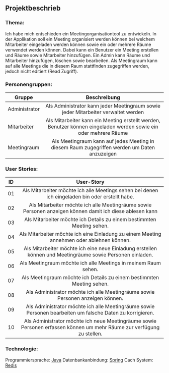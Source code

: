 ## Projektbeschrieb

### Thema:
Ich habe mich entschieden ein Meetingorganisationtool zu entwickeln. In der Applikation soll ein Meeting organisiert werden können bei welchem Mitarbeiter eingeladen werden können sowie ein oder mehrere Räume verwendet werden können. Dabei kann ein Benutzer ein Meeting erstellen und Räume sowie Mitarbeiter hinzufügen. Ein Admin kann Räume und Mitarbeiter hinzufügen, löschen sowie bearbeiten. Als Meetingraum kann auf alle Meetings die in diesem Raum stattfinden zugegriffen werden, jedoch nicht editiert (Read Zugriff). 

### Personengruppen:

| Gruppe | Beschreibung  |
| -----|:-------------:|
| Administrator | Als Administrator kann jeder Meetingraum sowie jeder Mitarbeiter verwaltet werden |
| Mitarbeiter | Als Mitarbeiter kann ein Meeting erstellt werden, Benutzer können eingeladen werden sowie ein oder mehrere Räume |
| Meetingraum | Als Meetingraum kann auf jedes Meeting in diesem Raum zugegriffen werden um Daten anzuzeigen |

### User Stories:

| ID | User-Story  |
| -----|:-------------:|
| 01 | Als Mitarbeiter möchte ich alle Meetings sehen bei denen ich eingeladen bin oder erstellt habe. |
| 02 | Als Mitarbeiter möchte ich alle Meetingräume sowie Personen anzeigen können damit ich diese ablesen kann |
| 03 | Als Mitarbeiter möchte ich Details zu einem bestimmten Meeting sehen. |
| 04 | Als Mitarbeiter möchte ich eine Einladung zu einem Meeting annehmen oder ablehnen können. |
| 05 | Als Mitarbeiter möchte ich eine neue Einladung erstellen können und Meetingräume sowie Personen einladen. |
| 06 | Als Meetingraum möchte ich alle Meetings in meinem Raum sehen. |
| 07 | Als Meetingraum möchte ich Details zu einem bestimmten Meeting sehen. |
| 08 | Als Administrator möchte ich alle Meetingräume sowie Personen anzeigen können. |
| 09 | Als Administrator möchte ich alle Meetingräume sowie Personen bearbeiten um falsche Daten zu korrigieren. |
| 10 | Als Administrator möchte ich neue Meetingräume sowie Personen erfassen können um mehr Räume zur verfügung zu stellen. |

### Technologie:

Programmiersprache: [Java](https://www.java.com/)
Datenbankanbindung: [Spring](https://spring.io)
Cach System: [Redis](https://redis.io)